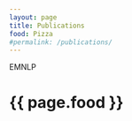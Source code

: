 ```yaml
---
layout: page
title: Publications
food: Pizza
#permalink: /publications/
---
```


EMNLP
<h1>{{ page.food }}</h1>
